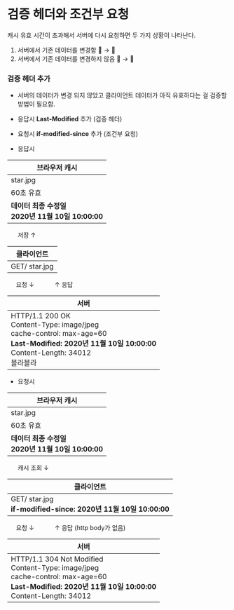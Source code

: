 # 검증 헤더와 조건부 요청

캐시 유효 시간이 초과해서 서버에 다시 요청하면 두 가지 상황이 나타난다.
1. 서버에서 기존 데이터를 변경함 🤍 → 🖤
2. 서버에서 기존 데이터를 변경하지 않음 🤍 → 🤍

### 검증 헤더 추가
- 서버의 데이터가 변경 되지 않았고 클라이언트 데이터가 아직 유효하다는 걸 검증할 방법이 필요함.
- 응답시 **Last-Modified** 추가 (검증 헤더)
- 요청시 **if-modified-since** 추가 (조건부 요청)

- 응답시

| 브라우저 캐시                               |
|---------------------------------------|
| star.jpg                              |
| 60초 유효                                |
| **데이터 최종 수정일<br/>2020년 11월 10일 10:00:00** |

&nbsp;&nbsp;&nbsp;&nbsp;&nbsp; 저장 ↑

| 클라이언트                                                        |
|--------------------------------------------------------------|
| GET/ star.jpg  |

&nbsp;&nbsp;&nbsp;&nbsp;&nbsp;요청  ↓  &nbsp;&nbsp;&nbsp;&nbsp;&nbsp;&nbsp;&nbsp;&nbsp;&nbsp;&nbsp;  ↑ 응답

| 서버                                                                                                                                                               |
|------------------------------------------------------------------------------------------------------------------------------------------------------------------|
| HTTP/1.1 200 OK<br/>Content-Type: image/jpeg<br/> cache-control: max-age=60 <br/> **Last-Modified: 2020년 11월 10일 10:00:00** <br/>Content-Length: 34012<br/> 블라블라 |


- 요청시

| 브라우저 캐시                               |
|---------------------------------------|
| star.jpg                              |
| 60초 유효                                |
| **데이터 최종 수정일<br/>2020년 11월 10일 10:00:00** |

&nbsp;&nbsp;&nbsp;&nbsp;&nbsp; 캐시 조회 ↓

| 클라이언트                                                        |
|--------------------------------------------------------------|
| GET/ star.jpg <br/>**if-modified-since: 2020년 11월 10일 10:00:00** |

&nbsp;&nbsp;&nbsp;&nbsp;&nbsp;요청  ↓  &nbsp;&nbsp;&nbsp;&nbsp;&nbsp;&nbsp;&nbsp;&nbsp;&nbsp;&nbsp;  ↑ 응답 (http body가 없음)

| 서버                                                                                                                                                                 |
|--------------------------------------------------------------------------------------------------------------------------------------------------------------------|
| HTTP/1.1 304 Not Modified <br/>Content-Type: image/jpeg<br/> cache-control: max-age=60 <br/> **Last-Modified: 2020년 11월 10일 10:00:00** <br/>Content-Length: 34012  |









